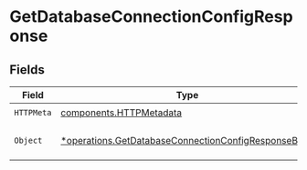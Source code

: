 # GetDatabaseConnectionConfigResponse


## Fields

| Field                                                                                                                     | Type                                                                                                                      | Required                                                                                                                  | Description                                                                                                               |
| ------------------------------------------------------------------------------------------------------------------------- | ------------------------------------------------------------------------------------------------------------------------- | ------------------------------------------------------------------------------------------------------------------------- | ------------------------------------------------------------------------------------------------------------------------- |
| `HTTPMeta`                                                                                                                | [components.HTTPMetadata](../../models/components/httpmetadata.md)                                                        | :heavy_check_mark:                                                                                                        | N/A                                                                                                                       |
| `Object`                                                                                                                  | [*operations.GetDatabaseConnectionConfigResponseBody](../../models/operations/getdatabaseconnectionconfigresponsebody.md) | :heavy_minus_sign:                                                                                                        | a list of DatabaseConnectionConfig objects                                                                                |